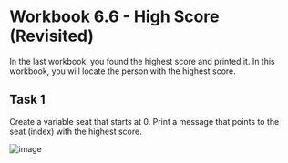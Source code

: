 # Workbook 6.6 - High Score (Revisited)
In the last workbook, you found the highest score and printed it. In this workbook, you will locate the person with the highest score.

## Task 1
Create a variable seat that starts at 0. Print a message that points to the seat (index) with the highest score.

![image](https://user-images.githubusercontent.com/93065901/194896353-909a130e-7c28-44bb-b3ee-3d842cf5363c.png)
